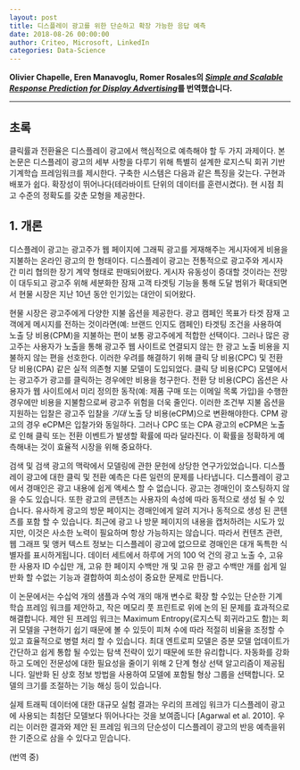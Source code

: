 ```yaml
---
layout: post
title: 디스플레이 광고를 위한 단순하고 확장 가능한 응답 예측
date: 2018-08-26 00:00:00
author: Criteo, Microsoft, LinkedIn
categories: Data-Science
---  
```

  
  
**Olivier Chapelle, Eren Manavoglu, Romer Rosales의 [*Simple and Scalable Response Prediction for Display Advertising*](http://people.csail.mit.edu/romer/papers/TISTRespPredAds.pdf)를 번역했습니다.**
  
  
- - -
    
## 초록
  
클릭률과 전환율은 디스플레이 광고에서 핵심적으로 예측해야 할 두 가지 과제이다. 본 논문은 디스플레이 광고의 세부 사항을 다루기 위해 특별히 설계한 로지스틱 회귀 기반 기계학습 프레임워크를 제시한다. 구축한 시스템은 다음과 같은 특징을 갖는다. 구현과 배포가 쉽다. 확장성이 뛰어나다(테라바이트 단위의 데이터를 훈련시켰다). 현 시점 최고 수준의 정확도를 갖춘 모형을 제공한다.
  
## 1. 개론  
  
디스플레이 광고는 광고주가 웹 페이지에 그래픽 광고를 게재해주는 게시자에게 비용을 지불하는 온라인 광고의 한 형태이다. 디스플레이 광고는 전통적으로 광고주와 게시자 간 미리 협의한 장기 계약 형태로 판매되어왔다. 게시자 유동성이 증대할 것이라는 전망이 대두되고 광고주 위해 세분화한 잠재 고객 타겟팅 기능을 통해 도달 범위가 확대되면서 현물 시장은 지난 10년 동안 인기있는 대안이 되어왔다.
  
현물 시장은 광고주에게 다양한 지불 옵션을 제공한다. 광고 캠페인 목표가 타겟 잠재 고객에게 메시지를 전하는 것이라면(예: 브랜드 인지도 캠페인) 타겟팅 조건을 사용하여 노출 당 비용(CPM)을 지불하는 편이 보통 광고주에게 적합한 선택이다. 그러나 많은 광고주는 사용자가 노출을 통해 광고주 웹 사이트로 연결되지 않는 한 광고 노출 비용을 지불하지 않는 편을 선호한다. 이러한 우려를 해결하기 위해 클릭 당 비용(CPC) 및 전환 당 비용(CPA) 같은 실적 의존형 지불 모델이 도입되었다. 클릭 당 비용(CPC) 모델에서는 광고주가 광고를 클릭하는 경우에만 비용을 청구한다. 전환 당 비용(CPC) 옵션은 사용자가 웹 사이트에서 미리 정의한 동작(예: 제품 구매 또는 이메일 목록 가입)을 수행한 경우에만 비용을 지불함으로써 광고주 위험을 더욱 줄인다. 이러한 조건부 지불 옵션을 지원하는 입찰은 광고주 입찰을 *기대* 노출 당 비용(eCPM)으로 변환해야한다. CPM 광고의 경우 eCPM은 입찰가와 동일하다. 그러나 CPC 또는 CPA 광고의 eCPM은 노출로 인해 클릭 또는 전환 이벤트가 발생할 확률에 따라 달라진다. 이 확률을 정확하게 예측해내는 것이 효율적 시장을 위해 중요하다.

검색 및 검색 광고의 맥락에서 모델링에 관한 문헌에 상당한 연구가있었습니다. 디스플레이 광고에 대한 클릭 및 전환 예측은 다른 일련의 문제를 나타냅니다. 디스플레이 광고에서 경매인은 광고 내용에 쉽게 액세스 할 수 없습니다. 광고는 경매인이 호스팅하지 않을 수도 있습니다. 또한 광고의 콘텐츠는 사용자의 속성에 따라 동적으로 생성 될 수 있습니다. 유사하게 광고의 방문 페이지는 경매인에게 알려 지거나 동적으로 생성 된 콘텐츠를 포함 할 수 있습니다. 최근에 광고 나 방문 페이지의 내용을 캡처하려는 시도가 있지만, 이것은 사소한 노력이 필요하며 항상 가능하지는 않습니다. 따라서 컨텐츠 관련, 웹 그래프 및 앵커 텍스트 정보는 디스플레이 광고에 없으므로 경매인은 대개 독특한 식별자를 표시하게됩니다. 데이터 세트에서 하루에 거의 100 억 건의 광고 노출 수, 고유 한 사용자 ID 수십만 개, 고유 한 페이지 수백만 개 및 고유 한 광고 수백만 개를 쉽게 일반화 할 수없는 기능과 결합하여 희소성이 중요한 문제로 만듭니다.
  
이 논문에서는 수십억 개의 샘플과 수억 개의 매개 변수로 확장 할 수있는 단순한 기계 학습 프레임 워크를 제안하고, 작은 메모리 풋 프린트로 위에 논의 된 문제를 효과적으로 해결합니다. 제안 된 프레임 워크는 Maximum Entropy(로지스틱 회귀라고도 함)는 회귀 모델을 구현하기 쉽기 때문에 볼 수 있듯이 피쳐 수에 따라 적절히 비율을 조정할 수 있고 효율적으로 병렬 처리 할 수 있습니다. 최대 엔트로피 모델은 증분 모델 업데이트가 간단하고 쉽게 통합 될 수있는 탐색 전략이 있기 때문에 또한 유리합니다. 자동화를 강화하고 도메인 전문성에 대한 필요성을 줄이기 위해 2 단계 형상 선택 알고리즘이 제공됩니다. 일반화 된 상호 정보 방법을 사용하여 모델에 포함될 형상 그룹을 선택합니다. 모델의 크기를 조절하는 기능 해싱 등이 있습니다.
  
실제 트래픽 데이터에 대한 대규모 실험 결과는 우리의 프레임 워크가 디스플레이 광고에 사용되는 최첨단 모델보다 뛰어나다는 것을 보여줍니다 [Agarwal et al. 2010]. 우리는 이러한 결과와 제안 된 프레임 워크의 단순성이 디스플레이 광고의 반응 예측을위한 기준으로 삼을 수 있다고 믿습니다.
  
(번역 중)
